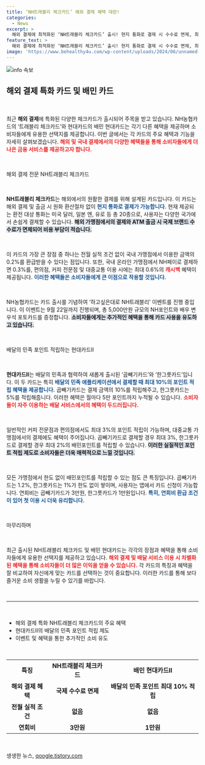 ```yaml
---
title: ‘NH트래블리 체크카드’ 해외 결제 혜택 대란!
categories:
  - News
excerpt: >
  해외 결제에 최적화된 ‘NH트래블리 체크카드’ 출시! 현지 통화로 결제 시 수수료 면제, 최대 0.6% 캐시백 혜택까지! 새 카드로 해외여행을 더 즐겁게 만들어보세요!
feature_text: >
  해외 결제에 최적화된 ‘NH트래블리 체크카드’ 출시! 현지 통화로 결제 시 수수료 면제, 최대 0.6% 캐시백 혜택까지! 새 카드로 해외여행을 더 즐겁게 만들어보세요!
image: 'https://www.behealthy4u.com/wp-content/uploads/2024/06/unnamed-file.png'
---
```


<p><img src="https://www.behealthy4u.com/wp-content/uploads/2024/06/unnamed-file.png" alt="info 속보" /></p>

<h2 data-ke-size="size26">해외 결제 특화 카드 및 배민 카드</h2>

<p data-ke-size="size16">&nbsp;</p>

<p>최근 <b>해외 결제</b>에 특화된 다양한 체크카드가 출시되어 주목을 받고 있습니다. NH농협카드의 ‘트래블리 체크카드’와 현대카드의 배민 현대카드는 각기 다른 혜택을 제공하며 소비자들에게 유용한 선택지를 제공합니다. 이번 글에서는 각 카드의 주요 혜택과 기능을 자세히 살펴보겠습니다. <b><span style="color: #ee2323;">해외 및 국내 결제에서의 다양한 혜택들을 통해 소비자들에게 더 나은 금융 서비스를 제공하고자 합니다.</span></b> </p>

<p data-ke-size="size16">&nbsp;</p>

<p>해외 결제 전문 NH트래블리 체크카드</p>

<p data-ke-size="size16">&nbsp;</p>

<p><b>NH트래블리 체크카드</b>는 해외에서의 원활한 결제를 위해 설계된 카드입니다. 이 카드는 해외 결제 및 출금 시 원화 환산절차 없이 <b><span style="color: #1a5490;">현지 통화로 결제가 가능합니다.</span></b> 현재 제공되는 환전 대상 통화는 미국 달러, 일본 엔, 유로 등 총 20종으로, 사용자는 다양한 국가에서 손쉽게 결제할 수 있습니다. <b><span style="background-color: #21538527;">해외 가맹점에서의 결제와 ATM 출금 시 국제 브랜드 수수료가 면제되어 비용 부담이 적습니다.</span></b> </p>

<p data-ke-size="size16">&nbsp;</p>

<p>이 카드의 가장 큰 장점 중 하나는 전월 실적 조건 없이 국내 가맹점에서 이용한 금액의 0.2%를 환급받을 수 있다는 점입니다. 또한, 국내 온라인 가맹점에서 NH페이로 결제하면 0.3%를, 편의점, 커피 전문점 및 대중교통 이용 시에는 최대 0.6%의 <b><span style="color: #ee2323;">캐시백</span></b> 혜택이 제공됩니다. <b><span style="color: #1a5490;">이러한 혜택들은 소비자들에게 큰 이점으로 작용할 것입니다.</span></b> </p>

<p data-ke-size="size16">&nbsp;</p>

<p>NH농협카드는 카드 출시를 기념하여 ‘하고싶은대로 NH트래블리’ 이벤트를 진행 중입니다. 이 이벤트는 9월 22일까지 진행되며, 총 5,000만원 규모의 NH포인트와 배우 변우석 포토카드를 증정합니다. <b><span style="background-color: #21538527;">소비자들에게는 추가적인 혜택을 통해 카드 사용을 유도하고 있습니다.</span></b></p>

<p data-ke-size="size16">&nbsp;</p>

<p>배달의 민족 포인트 적립하는 현대카드Ⅱ</p>

<p data-ke-size="size16">&nbsp;</p>

<p><b>현대카드Ⅱ</b>는 배달의 민족과 협력하여 새롭게 출시된 ‘곱빼기카드’와 ‘한그릇카드’입니다. 이 두 카드는 특히 <b><span style="color: #1a5490;">배달의 민족 애플리케이션에서 결제할 때 최대 10%의 포인트 적립 혜택을 제공합니다.</span></b> 곱빼기카드는 결제 금액의 10%를 적립해주고, 한그릇카드는 5%를 적립해줍니다. 이러한 혜택은 월마다 5만 포인트까지 누적될 수 있습니다. <b><span style="color: #ee2323;">소비자들이 자주 이용하는 배달 서비스에서의 혜택이 두드러집니다.</span></b> </p>

<p data-ke-size="size16">&nbsp;</p>

<p>일반적인 커피 전문점과 편의점에서도 최대 3%의 포인트 적립이 가능하며, 대중교통 가맹점에서의 결제에도 혜택이 주어집니다. 곱빼기카드로 결제할 경우 최대 3%, 한그릇카드로 결제할 경우 최대 2%의 배민포인트를 적립할 수 있습니다. <b><span style="background-color: #21538527;">이러한 실질적인 포인트 적립 제도로 소비자들은 더욱 매력적으로 느낄 것입니다.</span></b></p>

<p data-ke-size="size16">&nbsp;</p>

<p>모든 가맹점에서 한도 없이 배민포인트를 적립할 수 있는 점도 큰 특징입니다. 곱빼기카드는 1.2%, 한그릇카드는 1%가 한도 없이 쌓이며, 사용자는 앱에서 카드 신청이 가능합니다. 연회비는 곱빼기카드가 3만원, 한그릇카드가 1만원입니다. <b><span style="color: #1a5490;">특히, 연회비 환급 조건이 있어 첫 이용 시 더욱 유리합니다.</span></b> </p>

<p data-ke-size="size16">&nbsp;</p>

<p>마무리하며</p>

<p data-ke-size="size16">&nbsp;</p>

<p>최근 출시된 NH트래블리 체크카드 및 배민 현대카드는 각각의 장점과 혜택을 통해 소비자들에게 유용한 선택지를 제공하고 있습니다. <b><span style="color: #ee2323;">해외 결제 및 배달 서비스 이용 시 차별화된 혜택을 통해 소비자들이 더 많은 이익을 얻을 수 있습니다.</span></b> 각 카드의 특징과 혜택을 잘 비교하여 자신에게 맞는 카드를 선택하는 것이 중요합니다. 이러한 카드를 통해 보다 즐거운 소비 생활을 누릴 수 있기를 바랍니다. </p>

<p data-ke-size="size16">&nbsp;</p>

<hr>

<p data-ke-size="size16">&nbsp;</p>

<ul>
    <li>해외 결제 특화 NH트래블리 체크카드의 주요 혜택</li>
    <li>현대카드Ⅱ의 배달의 민족 포인트 적립 제도</li>
    <li>이벤트 및 혜택을 통한 추가적인 소비 유도</li>
</ul>

<p data-ke-size="size16">&nbsp;</p>

<table>
    <tr>
        <td style="text-align: center; height: 17px;"><b>특징</b></td>
        <td style="text-align: center; height: 17px;"><b>NH트래블리 체크카드</b></td>
        <td style="text-align: center; height: 17px;"><b>배민 현대카드Ⅱ</b></td>
    </tr>
    <tr>
        <td style="text-align: center; height: 17px;"><b>해외 결제 혜택</b></td>
        <td style="text-align: center; height: 17px;"><b>국제 수수료 면제</b></td>
        <td style="text-align: center; height: 17px;"><b>배달의 민족 포인트 최대 10% 적립</b></td>
    </tr>
    <tr>
        <td style="text-align: center; height: 17px;"><b>전월 실적 조건</b></td>
        <td style="text-align: center; height: 17px;"><b>없음</b></td>
        <td style="text-align: center; height: 17px;"><b>없음</b></td>
    </tr>
    <tr>
        <td style="text-align: center; height: 17px;"><b>연회비</b></td>
        <td style="text-align: center; height: 17px;"><b>3만원</b></td>
        <td style="text-align: center; height: 17px;"><b>1만원</b></td>
    </tr>
</table>

<p data-ke-size="size16">&nbsp;</p>
생생한 뉴스, <a href="https://qoogle.tistory.com" rel="dofollow">qoogle.tistory.com</a>


